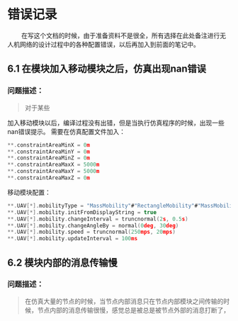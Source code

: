 # 错误记录
&#160; &#160; &#160; &#160; 在写这个文档的时候，由于准备资料不是很全，所有选择在此处备注进行无人机网络的设计过程中的各种配置错误，以后再加入到前面的笔记中。

## 6.1 在模块加入移动模块之后，仿真出现nan错误
### 问题描述：
>对于某些

加入移动模块以后，编译过程没有出错，但是当执行仿真程序的时候，出现一些nan错误提示。
需要在仿真配置文件加入：

```c
**.constraintAreaMinX = 0m
**.constraintAreaMinY = 0m
**.constraintAreaMinZ = 0m
**.constraintAreaMaxX = 5000m
**.constraintAreaMaxY = 5000m
**.constraintAreaMaxZ = 0m

```

移动模块配置：

```c
**.UAV[*].mobilityType = "MassMobility"#"RectangleMobility"#"MassMobility"
**.UAV[*].mobility.initFromDisplayString = true
**.UAV[*].mobility.changeInterval = truncnormal(2s, 0.5s)
**.UAV[*].mobility.changeAngleBy = normal(0deg, 30deg)
**.UAV[*].mobility.speed = truncnormal(250mps, 20mps)
**.UAV[*].mobility.updateInterval = 100ms

```

## 6.2 模块内部的消息传输慢
### 问题描述：
>在仿真大量的节点的时候，当节点内部消息只在节点内部模块之间传输的时候，节点内部的消息传输很慢，感觉总是被总是被节点外部的消息打断了，
